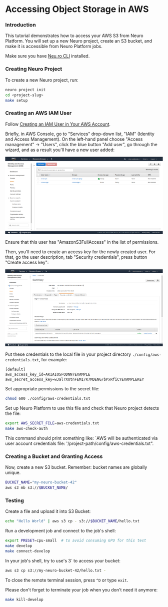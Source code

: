# Accessing Object Storage in AWS

### Introduction

This tutorial demonstrates how to access your AWS S3 from Neuro Platform. You will set up a new Neuro project, create an S3 bucket, and make it is accessible from Neuro Platform jobs.

Make sure you have [Neu.ro CLI]() installed.

### Creating Neuro Project

To create a new Neuro project, run:

```bash
neuro project init
cd <project-slug>
make setup
```

### Creating an AWS IAM User

Follow [Creating an IAM User in Your AWS Account](https://docs.aws.amazon.com/IAM/latest/UserGuide/id_users_create.html).

Briefly, in AWS Console, go to "Services" drop-down list, "IAM" \(Identity and Access Management\). On the left-hand panel choose "Access management" -&gt; "Users", click the blue button "Add user", go through the wizard, and as a result you'll have a new user added:

![](../.gitbook/assets/1_add_user.png)

Ensure that this user has "AmazonS3FullAccess" in the list of permissions.

Then, you'll need to create an access key for the newly created user. For that, go the user description, tab "Security credentials", press button "Create access key":

![](../.gitbook/assets/2_create_key.png)

Put these credentials to the local file in your project directory `./config/aws-credentials.txt`, for example:

```text
[default]
aws_access_key_id=AKIAIOSFODNN7EXAMPLE
aws_secret_access_key=wJalrXUtnFEMI/K7MDENG/bPxRfiCYEXAMPLEKEY
```

Set appropriate permissions to the secret file:

```bash
chmod 600 ./config/aws-credentials.txt
```

Set up Neuro Platform to use this file and check that Neuro project detects the file:

```bash
export AWS_SECRET_FILE=aws-credentials.txt
make aws-check-auth
```

This command should print something like: \`AWS will be authenticated via user account credentials file: '/project-path/config/aws-credentials.txt".

### Creating a Bucket and Granting Access

Now, create a new S3 bucket. Remember: bucket names are globally unique.

```bash
BUCKET_NAME="my-neuro-bucket-42"
aws s3 mb s3://$BUCKET_NAME/
```

### Testing

Create a file and upload it into S3 Bucket:

```bash
echo "Hello World" | aws s3 cp - s3://$BUCKET_NAME/hello.txt
```

Run a development job and connect to the job's shell:

```bash
export PRESET=cpu-small  # to avoid consuming GPU for this test
make develop
make connect-develop
```

In your job's shell, try to use's 3\` to access your bucket:

```bash
aws s3 cp s3://my-neuro-bucket-42/hello.txt -
```

To close the remote terminal session, press `^D` or type `exit`.

Please don't forget to terminate your job when you don't need it anymore:

```bash
make kill-develop
```

